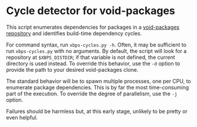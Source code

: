 # Cycle detector for void-packages

This script enumerates dependencies for packages in a
[void-packages repository](https://github.com/void-linux/void-packages)
and identifies build-time dependency cycles.

For command syntax, run `xbps-cycles.py -h`. Often, it may be sufficient to run
`xbps-cycles.py` with no arguments. By default, the script will look for a
repository at `$XBPS_DISTDIR`; if that variable is not defined, the current
directory is used instead. To override this behavior, use the `-d` option to
provide the path to your desired void-packages clone.

The standard behavior will be to spawn multiple processes, one per CPU, to
enumerate package dependencies. This is by far the most time-consuming part of
the execution. To override the degree of parallelism, use the `-j` option.

Failures should be harmless but, at this early stage, unlikely to be pretty or
even helpful.
